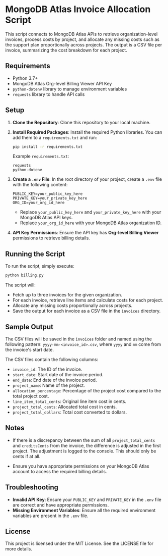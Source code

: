 # MongoDB Atlas Invoice Allocation Script

This script connects to MongoDB Atlas APIs to retrieve organization-level invoices, process costs by project, and allocate any missing costs such as the support plan proportionally across projects. The output is a CSV file per invoice, summarizing the cost breakdown for each project.

## Requirements

- Python 3.7+
- MongoDB Atlas Org-level Billing Viewer API Key
- `python-dotenv` library to manage environment variables
- `requests` library to handle API calls

## Setup

1. **Clone the Repository**: Clone this repository to your local machine.

2. **Install Required Packages**: Install the required Python libraries. You can add them to a `requirements.txt` and run:
   ```sh
   pip install -r requirements.txt
   ```
   Example `requirements.txt`:
   ```
   requests
   python-dotenv
   ```

3. **Create a `.env` File**: In the root directory of your project, create a `.env` file with the following content:
   ```
   PUBLIC_KEY=your_public_key_here
   PRIVATE_KEY=your_private_key_here
   ORG_ID=your_org_id_here
   ```
   - Replace `your_public_key_here` and `your_private_key_here` with your MongoDB Atlas API keys.
   - Replace `your_org_id_here` with your MongoDB Atlas organization ID.

4. **API Key Permissions**: Ensure the API key has **Org-level Billing Viewer** permissions to retrieve billing details.

## Running the Script

To run the script, simply execute:
```sh
python billing.py
```

The script will:
- Fetch up to three invoices for the given organization.
- For each invoice, retrieve line items and calculate costs for each project.
- Allocate any missing costs proportionally across projects.
- Save the output for each invoice as a CSV file in the `invoices` directory.

## Sample Output

The CSV files will be saved in the `invoices` folder and named using the following pattern: `yyyy-mm-<invoice_id>.csv`, where `yyyy` and `mm` come from the invoice's start date.

The CSV files contain the following columns:
- `invoice_id`: The ID of the invoice.
- `start_date`: Start date of the invoice period.
- `end_date`: End date of the invoice period.
- `project_name`: Name of the project.
- `allocation_percentage`: Percentage of the project cost compared to the total project cost.
- `line_item_total_cents`: Original line item cost in cents.
- `project_total_cents`: Allocated total cost in cents.
- `project_total_dollars`: Total cost converted to dollars.

## Notes

- If there is a discrepancy between the sum of all `project_total_cents` and `creditsCents` from the invoice, the difference is adjusted in the first project. The adjustment is logged to the console. This should only be cents if at all.

- Ensure you have appropriate permissions on your MongoDB Atlas account to access the required billing details.

## Troubleshooting

- **Invalid API Key**: Ensure your `PUBLIC_KEY` and `PRIVATE_KEY` in the `.env` file are correct and have appropriate permissions.
- **Missing Environment Variables**: Ensure all the required environment variables are present in the `.env` file.

## License

This project is licensed under the MIT License. See the LICENSE file for more details.

